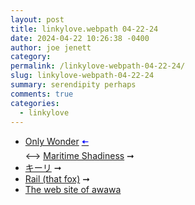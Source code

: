 ```yaml
---
layout: post
title: linkylove.webpath 04-22-24
date: 2024-04-22 10:26:38 -0400
author: joe jenett
category: 
permalink: /linkylove-webpath-04-22-24/
slug: linkylove-webpath-04-22-24
summary: serendipity perhaps
comments: true
categories:
  - linkylove
---
```

<ul class="linkylove">
	<li><a title="Only Wonder" href="https://onlywonder.net/">Only Wonder</a>  <a title="the b22 button wall" href="https://bulltown.2022.joejenett.com/links/"><span style="color:blue;">🠤</span></a><br>⟷ <a title="Maritime Shadiness" href="https://maritimeshadiness.onlywonder.net/">Maritime Shadiness</a> <span title="led to site shown below">➞</span></li>
	<li><a title="home · キーリ (keeri.place)" href="https://keeri.place/">キーリ</a> <span title="led to site shown below">➞</span></li>
	<li><a title="Rail (that fox)" href="https://flufftech.net/">Rail (that fox)</a> <span title="led to site shown below">➞</span></li>
	<li><a title="The web site of awawa" href="https://awawa.neocities.org/">The web site of awawa</a></li>
</ul>
<a href="https://brid.gy/publish/mastodon"></a>